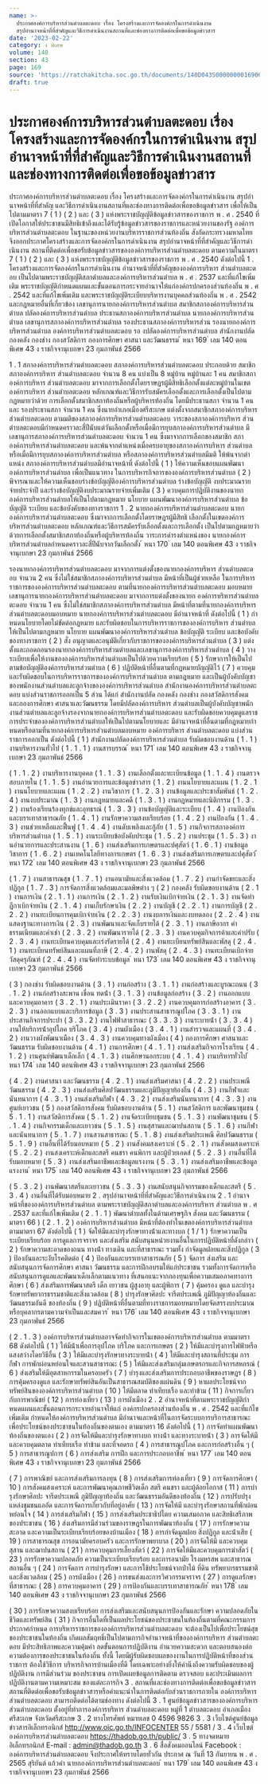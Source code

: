 ```yaml
---
name: >-
  ประกาศองค์การบริหารส่วนตำบลตะดอบ เรื่อง โครงสร้างและการจัดองค์กรในการดำเนินงาน
  สรุปอำนาจหน้าที่ที่สำคัญและวิธีการดำเนินงานสถานที่และช่องทางการติดต่อเพื่อขอข้อมูลข่าวสาร
date: '2023-02-22'
category: ง พิเศษ
volume: 140
section: 43
page: 169
source: 'https://ratchakitcha.soc.go.th/documents/140D043S0000000016900.pdf'
draft: true
---
```


# ประกาศองค์การบริหารส่วนตำบลตะดอบ เรื่อง โครงสร้างและการจัดองค์กรในการดำเนินงาน สรุปอำนาจหน้าที่ที่สำคัญและวิธีการดำเนินงานสถานที่และช่องทางการติดต่อเพื่อขอข้อมูลข่าวสาร

ประกาศองค์การบริหารส่วนตําบลตะดอบ เรื่อง โครงสร้างและการจัดองค์กรในการดําเนินงาน สรุปอํานาจหน้าที่ที่สําคัญ และวิธีการดําเนินงานสถานที่และช่องทางการติดต่อเพื่อขอข้อมูลข่าวสาร เพื่อให้เป็นไปตามมาตรา 7 ( 1 ) ( 2 ) และ ( 3 ) แห่งพระราชบัญญัติข้อมูลข่าวสารของราชการ พ . ศ . 2540 ที่เปิดโอกาสให้ประชาชนมีสิทธิเข้าถึงและได้รับรู้ข้อมูลข่าวสารของราชการและหน่วยงานของรัฐ องค์การบริหารส่วนตําบลตะดอบ ในฐานะของหน่วยงานบริหารราชการส่วนท้องถิ่น สังกัดกระทรวงมหาดไทย จึงออกประกาศโครงสร้างและการจัดองค์กรในการดําเนินงาน สรุปอํานาจหน้าที่ที่สําคัญและวิธีการดําเนินงาน สถานที่ติดต่อเพื่อขอรับข้อมูลข่าวสารขององค์การบริหารส่วนตําบลตะดอบ ตามความในมาตรา 7 ( 1 ) ( 2 ) และ ( 3 ) แห่งพระราชบัญญัติข้อมูลข่าวสารของราชการ พ . ศ . 2540 ดังต่อไปนี้ 1 . โครงสร้างและการจัดองค์กรในการดําเนินงาน อํานาจหน้าที่ที่สําคัญขององค์การบริหาร ส่วนตําบลตะดอบ เป็นไปตามพระราชบัญญัติสภาตําบลและองค์การบริหารส่วนตําบล พ . ศ . 2537 และที่แก้ไขเพิ่มเติม พระราชบัญญัติกําหนดแผนและขั้นตอนการกระจายอํานาจให้แก่องค์กรปกครองส่วนท้องถิ่น พ . ศ . 2542 และที่แก้ไขเพิ่มเติม และพระราชบัญญัติระเบียบบริหารงานบุคคลส่วนท้องถิ่น พ . ศ . 2542 และกฎหมายอื่นที่เกี่ยวข้อง เลขานุการนายกองค์การบริหารส่วนตําบล สมาชิกสภาองค์การบริหารส่วนตําบล ปลัดองค์การบริหารส่วนตําบล ประธานสภาองค์การบริหารส่วนตําบล นายกองค์การบริหารส่วนตําบล เลขานุการสภาองค์การบริหารส่วนตําบล รองประธานสภาองค์การบริหารส่วน รองนายกองค์การบริหารส่วนตําบล องค์การบริหารส่วนตําบลตะดอบ รอ งปลัดองค์การบริหารส่วนตําบล สํานักงานปลัด กองคลัง กองช่าง กองสวัสดิการ กองการศึกษา ศาสนา และวัฒนธรรม ้ หนา 169 ่ เลม 140 ตอนพิเศษ 43 ง ราชกิจจานุเบกษา 23 กุมภาพันธ์ 2566

1 . 1 สภาองค์การบริหารส่วนตําบลตะดอบ สภาองค์การบริหารส่วนตําบลตะดอบ ประกอบด้วย สมาชิกสภาองค์การบริหาร ส่วนตําบลตะดอบ จํานวน 8 คน แบ่งเป็น 8 หมู่บ้าน หมู่บ้านละ 1 คน สมาชิกสภาองค์การบริหาร ส่วนตําบลตะดอบ มาจากการเลือกตั้งโดยราษฎรผู้มีสิทธิเลือกตั้งแต่ละหมู่บ้านในเขตองค์การบริหาร ส่วนตําบลตะดอบ หลักเกณฑ์และวิธีการรับสมัครเลือกตั้งและการเลือกตั้งเป็นไปตามกฎหมายว่าด้วย การเลือกตั้งสมาชิกสภาท้องถิ่นหรือผู้บริหารท้องถิ่น โดยมีประธานสภา จํานวน 1 คน และ รองประธานสภา จํานวน 1 คน ซึ่งนายอําเภอเมืองศรีสะเกษ แต่งตั้งจากสมาชิกสภาองค์การบริหาร ส่วนตําบลตะดอบ ตามมติของสภาองค์การบริหารส่วนตําบลตะดอบ วาระของสภาองค์การบริหาร ส่วนตําบลตะดอบมีกําหนดคราวละสี่ปีนับแต่วันเลือกตั้งหรือเมื่อมีการยุบสภาองค์การบริหารส่วนตําบล มีเลขานุการสภาองค์การบริหารส่วนตําบลตะดอบ จํานวน 1 คน ซึ่งมาจากการเลือกของสมาชิก สภาองค์การบริหารส่วนตําบลตะดอบ และพ้นจากตําแหน่งเมื่อครบอายุของสภาองค์การบริหาร ส่วนตําบลหรือเมื่อมีการยุบสภาองค์การบริหารส่วนตําบล หรือสภาองค์การบริหารส่วนตําบลมีมติ ให้พ้นจากตําแหน่ง สภาองค์การบริหารส่วนตําบลมีอํานาจหน้าที่ ดังต่อไปนี้ ( 1 ) ให้ความเห็นชอบแผนพัฒนาองค์การบริหารส่วนตําบล เพื่อเป็นแนวทาง ในการบริหารกิจการขององค์การบริหารส่วนตําบล ( 2 ) พิจารณาและให้ความเห็นชอบร่างข้อบัญญัติองค์การบริหารส่วนตําบล ร่างข้อบัญญัติ งบประมาณรายจ่ายประจําปี และร่างข้อบัญญัติงบประมาณรายจ่ายเพิ่มเติม ( 3 ) ควบคุมการปฏิบัติงานของนายกองค์การบริหารส่วนตําบลให้เป็นไปตามกฎหมาย นโยบาย แผนพัฒนาองค์การบริหารส่วนตําบล ข้อบัญญัติ ระเบียบ และข้อบังคับของทางราชการ 1 . 2 นายกองค์การบริหารส่วนตําบลตะดอบ นายกองค์การบริหารส่วนตําบลตะดอบ ซึ่งมาจากการเลือกตั้งโดยราษฎรผู้มีสิทธิ เลือกตั้งในเขตองค์การบริหารส่วนตําบลตะดอบ หลักเกณฑ์และวิธีการสมัครรับเลือกตั้งและการเลือกตั้ง เป็นไปตามกฎหมายว่าด้วยการเลือกตั้งสมาชิกสภาท้องถิ่นหรือผู้บริหารท้องถิ่น วาระการดํารงตําแหน่งของ นายกองค์การบริหารส่วนตําบลกําหนดคราวละสี่ปีนับจากวันเลือกตั้ง ้ หนา 170 ่ เลม 140 ตอนพิเศษ 43 ง ราชกิจจานุเบกษา 23 กุมภาพันธ์ 2566

รองนายกองค์การบริหารส่วนตําบลตะดอบ มาจากการแต่งตั้งของนายกองค์การบริหาร ส่วนตําบลตะดอบ จํานวน 2 คน ซึ่งไม่ใช่สมาชิกสภาองค์การบริหารส่วนตําบล มีหน้าที่เป็นผู้ช่วยเหลือ ในการบริหารราชการขององค์การบริหารส่วนตําบลตะดอบ ตามที่นายกองค์การบริหารส่วนตําบลตะดอบ มอบหมาย เลขานุการนายกองค์การบริหารส่วนตําบลตะดอบ มาจากการแต่งตั้งของนายก องค์การบริหารส่วนตําบลตะดอบ จํานวน 1 คน ซึ่งไม่ใช่สมาชิกสภาองค์การบริหารส่วนตําบล มีหน้าที่ตามที่นายกองค์การบริหารส่วนตําบลตะดอบมอบหมาย นายกองค์การบริหารส่วนตําบลตะดอบ มีอํานาจหน้าที่ ดังต่อไปนี้ ( 1 ) กําหนดนโยบายโดยไม่ขัดต่อกฎหมาย และรับผิดชอบในการบริหารราชการขององค์การบริหาร ส่วนตําบลให้เป็นไปตามกฎหมาย นโยบาย แผนพัฒนาองค์การบริหารส่วนตําบล ข้อบัญญัติ ระเบียบ และข้อบังคับของทางราชการ ( 2 ) สั่ง อนุญาตและอนุมัติเกี่ยวกับราชการขององค์การบริหารส่วนตําบล ( 3 ) แต่งตั้งและถอดถอนรองนายกองค์การบริหารส่วนตําบลและเลขานุการองค์การบริหารส่วนตําบล ( 4 ) วางระเบียบเพื่อให้งานขององค์การบริหารส่วนตําบลเป็นไปด้วยความเรียบร้อย ( 5 ) รักษาการให้เป็นไปตามข้อบัญญัติองค์การบริหารส่วนตําบล ( 6 ) ปฏิบัติหน้าที่อื่นตามที่กฎหมายบัญญัติไว้ ( 7 ) ควบคุมและรับผิดชอบในการบริหารราชการขององค์การบริหารส่วนตําบล ตามกฎหมาย และเป็นผู้บังคับบัญชาของพนักงานส่วนตําบลและลูกจ้างขององค์การบริหารส่วนตําบล สํานักงานองค์การบริหารส่วนตําบลตะดอบ แบ่งส่วนราชการออกเป็น 5 ส่วน ได้แก่ สํานักงานปลัด กองคลัง กองช่าง กองสวัสดิการสังคม และกองการศึกษา ศาสนาและวัฒนธรรม โดยมีปลัดองค์การบริหาร ส่วนตําบลเป็นผู้บังคับบัญชาพนักงานส่วนตําบลและลูกจ้างรองจากนายกองค์การบริหารส่วนตําบลตะดอบ และรับผิดชอบควบคุมดูแลราชการประจําขององค์การบริหารส่วนตําบลให้เป็นไปตามนโยบายและ มีอํานาจหน้าที่อื่นตามที่กฎหมายกําหนดหรือตามที่นายกองค์การบริหารส่วนตําบลมอบหมาย องค์การบริหาร ส่วนตําบลตะดอบ แบ่งส่วนราชการออกเป็น ดังต่อไปนี้ ( 1 ) สํานักงานปลัดองค์การบริหารส่วนตําบล รับผิดชอบงานด้าน ( 1 . 1 ) งานบริหารงานทั่วไป ( 1 . 1 . 1 ) งานสารบรรณ ้ หนา 171 ่ เลม 140 ตอนพิเศษ 43 ง ราชกิจจานุเบกษา 23 กุมภาพันธ์ 2566

( 1 . 1 . 2 ) งานบริหารงานบุคคล ( 1 . 1 . 3 ) งานเลือกตั้งและทะเบียนข้อมูล ( 1 . 1 . 4 ) งานตรวจสอบภายใน ( 1 . 1 . 5 ) งานอํานวยการและข้อมูลข่าวสาร ( 1 . 2 ) งานนโยบายและแผน ( 1 . 2 . 1 ) งานนโยบายและแผน ( 1 . 2 . 2 ) งานวิชาการ ( 1 . 2 . 3 ) งานข้อมูลและประชาสัมพันธ์ ( 1 . 2 . 4 ) งานงบประมาณ ( 1 . 3 ) งานกฎหมายและคดี ( 1 . 3 . 1 ) งานกฎหมายและนิติกรรม ( 1 . 3 . 2 ) งานร้องเรียนร้องทุกข์และอุทธรณ์ ( 1 . 3 . 3 ) งานข้อบัญญัติและระเบียบ ( 1 . 4 ) งานป้องกันและบรรเทาสาธารณภัย ( 1 . 4 . 1 ) งานรักษาความสงบเรียบร้อย ( 1 . 4 . 2 ) งานป้องกัน ( 1 . 4 . 3 ) งานช่วยเหลือและฟื้นฟู ( 1 . 4 . 4 ) งานดับเพลิงและกู้ภัย ( 1 . 5 ) งานกิจการสภาองค์การบริหารส่วนตําบล ( 1 . 5 . 1 ) งานระเบียบข้อบังคับประชุม ( 1 . 5 . 2 ) งานประชุม ( 1 . 5 . 3 ) งานอํานวยการและประสานงาน ( 1 . 6 ) งานส่งเสริมการเกษตรและปศุสัตว์ ( 1 . 6 . 1 ) งานข้อมูลวิชาการ ( 1 . 6 . 2 ) งานเทคโนโลยีทางการเกษตร ( 1 . 6 . 3 ) งานส่งเสริมการเกษตรและปศุสัตว์ ้ หนา 172 ่ เลม 140 ตอนพิเศษ 43 ง ราชกิจจานุเบกษา 23 กุมภาพันธ์ 2566

( 1 . 7 ) งานสาธารณสุข ( 1 . 7 . 1 ) งานอนามัยและสิ่งแวดล้อม ( 1 . 7 . 2 ) งานกําจัดขยะและสิ่งปฏิกูล ( 1 . 7 . 3 ) การจัดการสิ่งแวดล้อมและมลพิษต่าง ๆ ( 2 ) กองคลัง รับผิดขอบงานด้าน ( 2 . 1 ) งานการเงิน ( 2 . 1 . 1 ) งานการเงิน ( 2 . 1 . 2 ) งานรับเงินเบิกจ่ายเงิน ( 2 . 1 . 3 ) งานจัดทําฎีกาเบิกจ่ายเงิน ( 2 . 1 . 4 ) งานเก็บรักษาเงิน ( 2 . 2 ) งานบัญชี ( 2 . 2 . 1 ) งานการบัญชี ( 2 . 2 . 2 ) งานทะเบียนการคุมเบิกจ่ายเงิน ( 2 . 2 . 3 ) งานงบการเงินและงบทดลอง ( 2 . 2 . 4 ) งานแสดงฐานะทางการเงิน ( 2 . 3 ) งานพัฒนาและจัดเก็บรายได้ ( 2 . 3 . 1 ) งานภาษีอากร ค่าธรรมเนียมและค่าเช่า ( 2 . 3 . 2 ) งานพัฒนารายได้ ( 2 . 3 . 3 ) งานควบคุมกิจการค้าและค่าปรับ ( 2 . 3 . 4 ) งานทะเบียนควบคุมและเร่งรัดรายได้ ( 2 . 4 ) งานทะเบียนทรัพย์สินและพัสดุ ( 2 . 4 . 1 ) งานทะเบียนทรัพย์สินและแผนที่ภาษี ( 2 . 4 . 2 ) งานพัสดุ ( 2 . 4 . 3 ) งานทะเบียนเบิกจ่ายวัสดุครุภัณฑ์ ( 2 . 4 . 4 ) งานจัดทําระบบข้อมูล ้ หนา 173 ่ เลม 140 ตอนพิเศษ 43 ง ราชกิจจานุเบกษา 23 กุมภาพันธ์ 2566

( 3 ) กองช่าง รับผิดชอบงานด้าน ( 3 . 1 ) งานก่อสร้าง ( 3 . 1 . 1 ) งานก่อสร้างและบูรณะถนน ( 3 . 1 . 2 ) งานก่อสร้างสะพาน เขื่อน ทดน้ํา ( 3 . 1 . 3 ) งานข้อมูลก่อสร้าง ( 3 . 2 ) งานออกแบบและควบคุมอาคาร ( 3 . 2 . 1 ) งานประเมินราคา ( 3 . 2 . 2 ) งานควบคุมการก่อสร้างอาคาร ( 3 . 2 . 3 ) งานออกแบบและบริการข้อมูล ( 3 . 3 ) งานประสานสาธารณูปโภค ( 3 . 3 . 1 ) งานประสานกิจการประปา ( 3 . 3 . 2 ) งานไฟฟ้าสาธารณะ ( 3 . 3 . 3 ) งานระบายน้ํา ( 3 . 3 . 4 ) งานให้บริการน้ําอุปโภค บริโภค ( 3 . 4 ) งานผังเมือง ( 3 . 4 . 1 ) งานสํารวจและแผนที่ ( 3 . 4 . 2 ) งานวางผังพัฒนาเมือง ( 3 . 4 . 3 ) งานควบคุมทางผังเมือง ( 4 ) กองการศึกษา ศาสนาและวัฒนธรรม รับผิดชอบงานด้าน ( 4 . 1 ) งานการศึกษา ( 4 . 1 . 1 ) งานส่งเสริมกิจการโรงเรียน ( 4 . 1 . 2 ) งานศูนย์พัฒนาเด็กเล็ก ( 4 . 1 . 3 ) งานศึกษานอกระบบ ( 4 . 1 . 4 ) งานบริหารทั่วไป ้ หนา 174 ่ เลม 140 ตอนพิเศษ 43 ง ราชกิจจานุเบกษา 23 กุมภาพันธ์ 2566

( 4 . 2 ) งานศาสนา และวัฒนธรรม ( 4 . 2 . 1 ) งานส่งเสริมศาสนา ( 4 . 2 . 2 ) งานประเพณีวัฒนธรรม ( 4 . 2 . 3 ) งานส่งเสริมศิลปวัฒนธรรมและภูมิปัญญาท้องถิ่น ( 4 . 3 ) งานกีฬาและนันทนาการ ( 4 . 3 . 1 ) งานส่งเสริมกีฬา ( 4 . 3 . 2 ) งานส่งเสริมนันทนาการ ( 4 . 3 . 3 ) งานศูนย์เยาวชน ( 5 ) กองสวัสดิการสังคม รับผิดชอบงานด้าน ( 5 . 1 ) งานสวัสดิการ และพัฒนาชุมชน ( 5 . 1 . 1 ) งานสวัสดิการสังคม ( 5 . 1 . 2 ) งานจัดระเบียบชุมชน ( 5 . 1 . 3 ) งานพัฒนาชุมชน ( 5 . 1 . 4 ) งานกิจกรรมเด็กและเยาวชน ( 5 . 1 . 5 ) งานสุสานและฌาปนสถาน ( 5 . 1 . 6 ) งานกีฬาและนันทนาการ ( 5 . 1 . 7 ) งานสวนสาธารณะ ( 5 . 1 . 8 ) งานส่งเสริมประเพณี ศิลปวัฒนธรรม ( 5 . 1 . 9 ) งานอื่นที่ได้รับมอบหมาย ( 5 . 2 ) งานสังคมสงเคราะห์ ( 5 . 2 . 1 ) งานสังคมสงเคราะห์ ( 5 . 2 . 2 ) งานสงเคราะห์เด็กและสตรี คนชรา คนพิการ และผู้ป่วยเอดส์ ( 5 . 2 . 3 ) งานอื่นที่ได้รับมอบหมาย ( 5 . 3 ) งานส่งเสริมอาชีพและข้อมูลแรงงาน ( 5 . 3 . 1 ) งานส่งเสริมอาชีพและข้อมูลแรงงาน ้ หนา 175 ่ เลม 140 ตอนพิเศษ 43 ง ราชกิจจานุเบกษา 23 กุมภาพันธ์ 2566

( 5 . 3 . 2 ) งานพัฒนาสตรีและเยาวชน ( 5 . 3 . 3 ) งานสนับสนุนกิจกรรมของเด็กและสตรี ( 5 . 3 . 4 ) งานอื่นที่ได้รับมอบหมาย 2 . สรุปอํานาจหน้าที่ที่สําคัญและวิธีการดําเนินงาน 2 . 1 อํานาจหน้าที่ขององค์การบริหารส่วนตําบล ตามพระราชบัญญัติสภาตําบลและองค์การบริหาร ส่วนตําบล พ . ศ . 2537 และที่แก้ไขเพิ่มเติม ( 2 . 1 . 1 ) พัฒนาตําบลทั้งในด้านเศรษฐกิจ สังคม และวัฒนธรรม ( มาตรา 66 ) ( 2 . 1 . 2 ) องค์การบริหารส่วนตําบล มีหน้าที่ต้องทําในเขตองค์การบริหารส่วนตําบล ตามมาตรา 67 ดังต่อไปนี้ ( 1 ) จัดให้มีและบํารุงรักษาทางน้ําและทางบก ( 1 / 1 ) รักษาความเป็นระเบียบเรียบร้อย การดูแลการจราจร และส่งเสริม สนับสนุนหน่วยงานอื่นในการปฏิบัติหน้าที่ดังกล่าว ( 2 ) รักษาความสะอาดของถนน ทางน้ํา ทางเดิน และที่สาธารณะ รวมทั้ง กําจัดมูลฝอยและสิ่งปฏิกูล ( 3 ) ป้องกันและระงับโรคติดต่อ ( 4 ) ป้องกันและบรรเทาสาธารณภัย ( 5 ) จัดการ ส่งเสริม และสนับสนุนการจัดการศึกษา ศาสนา วัฒนธรรม และการฝึกอบรมให้แก่ประชาชน รวมทั้งการจัดการหรือสนับสนุนการดูแลและพัฒนาเด็กเล็กตามแนวทาง ที่เสนอแนะจากกองทุนเพื่อความเสมอภาคทางการศึกษา ( 6 ) ส่งเสริมการพัฒนาสตรี เด็ก เยาวชน ผู้สูงอายุ และผู้พิการ ( 7 ) คุ้มครอง ดูแล และบํารุงรักษาทรัพยากรธรรมชาติและสิ่งแวดล้อม ( 8 ) บํารุงรักษาศิลปะ จารีตประเพณี ภูมิปัญญาท้องถิ่นและวัฒนธรรมอันดี ของท้องถิ่น ( 9 ) ปฏิบัติหน้าที่อื่นตามที่ทางราชการมอบหมายโดยจัดสรรงบประมาณ หรือบุคลากรตามความจําเป็นและสมควร ้ หนา 176 ่ เลม 140 ตอนพิเศษ 43 ง ราชกิจจานุเบกษา 23 กุมภาพันธ์ 2566

( 2 . 1 . 3 ) องค์การบริหารส่วนตําบลอาจจัดทํากิจการในเขตองค์การบริหารส่วนตําบล ตามมาตรา 68 ดังต่อไปนี้ ( 1 ) ให้มีน้ําเพื่อการอุปโภค บริโภค และการเกษตร ( 2 ) ให้มีและบํารุงการไฟฟ้าหรือแสงสว่างโดยวิธีอื่น ( 3 ) ให้มีและบํารุงรักษาทางระบายน้ํา ( 4 ) ให้มีและบํารุงสถานที่ประชุม การกีฬา การพักผ่อนหย่อนใจและสวนสาธารณะ ( 5 ) ให้มีและส่งเสริมกลุ่มเกษตรกรและกิจการสหกรณ์ ( 6 ) ส่งเสริมให้มีอุตสาหกรรมในครอบครัว ( 7 ) บํารุงและส่งเสริมการประกอบอาชีพของราษฎร ( 8 ) การคุ้มครองดูแล และรักษาทรัพย์สินอันเป็นสาธารณสมบัติของแผ่นดิน ( 9 ) หาผลประโยชน์จากทรัพย์สินขององค์การบริหารส่วนตําบล ( 10 ) ให้มีตลาด ท่าเทียบเรือ และท่าข้าม ( 11 ) กิจการเกี่ยวกับการพาณิชย์ ( 12 ) การท่องเที่ยว ( 13 ) การผังเมือง 2 . 2 อํานาจหน้าที่ตามพระราชบัญญัติกําหนดแผนและขั้นตอนการกระจายอํานาจให้แก่ องค์กรปกครองส่วนท้องถิ่น พ . ศ . 2542 และที่แก้ไขเพิ่มเติม กําหนดให้องค์การบริหารส่วนตําบล มีอํานาจและหน้าที่ในการจัดระบบการบริการสาธารณะ เพื่อประโยชน์ของประชาชนในท้องถิ่นของตนเอง ตามมาตรา 16 ดังต่อไปนี้ ( 1 ) การจัดทําแผนพัฒนาท้องถิ่นของตนเอง ( 2 ) การจัดให้มีและบํารุงรักษาทางบก ทางน้ํา และทางระบายน้ํา ( 3 ) การจัดให้มีและควบคุมตลาด ท่าเทียบเรือ ท่าข้าม และที่จอดรถ ( 4 ) การสาธารณูปโภค และการก่อสร้างอื่น ๆ ( 5 ) การสาธารณูปการ ( 6 ) การส่งเสริม การฝึก และการประกอบอาชีพ ้ หนา 177 ่ เลม 140 ตอนพิเศษ 43 ง ราชกิจจานุเบกษา 23 กุมภาพันธ์ 2566

( 7 ) การพาณิชย์ และการส่งเสริมการลงทุน ( 8 ) การส่งเสริมการท่องเที่ยว ( 9 ) การจัดการศึกษา ( 10 ) การสังคมสงเคราะห์ และการพัฒนาคุณภาพชีวิตเด็ก สตรี คนชรา และผู้ด้อยโอกาส ( 11 ) การบํารุงรักษาศิลปะ จารีตประเพณี ภูมิปัญญาท้องถิ่น และวัฒนธรรมอันดีของท้องถิ่น ( 12 ) การปรับปรุงแหล่งชุมชนแออัด และการจัดการเกี่ยวกับที่อยู่อาศัย ( 13 ) การจัดให้มี และบํารุงรักษาสถานที่พักผ่อนหย่อนใจ ( 14 ) การส่งเสริมกีฬา ( 15 ) การส่งเสริมประชาธิปไตย ความเสมอภาค และสิทธิเสรีภาพของประชาชน ( 16 ) ส่งเสริมการมีส่วนร่วมของราษฎรในการพัฒนาท้องถิ่น ( 17 ) การรักษาความสะอาด และความเป็นระเบียบเรียบร้อยของบ้านเมือง ( 18 ) การกําจัดมูลฝอย สิ่งปฏิกูล และน้ําเสีย ( 19 ) การสาธารณสุข การอนามัยครอบครัว และการรักษาพยาบาล ( 20 ) การจัดให้มี และควบคุมสุสาน และฌาปนสถาน ( 21 ) การควบคุมการเลี้ยงสัตว์ ( 22 ) การจัดให้มีและควบคุมการฆ่าสัตว์ ( 23 ) การรักษาความปลอดภัย ความเป็นระเบียบเรียบร้อย และการอนามัย โรงมหรสพ และสาธารณสถานอื่น ๆ ( 24 ) การจัดการ การบํารุงรักษา และการใช้ประโยชน์จากป่าไม้ ที่ดิน ทรัพยากรธรรมชาติ และสิ่งแวดล้อม ( 25 ) การผังเมือง ( 26 ) การขนส่งและการวิศวกรรมจราจร ( 27 ) การดูแลรักษาที่สาธารณะ ( 28 ) การควบคุมอาคาร ( 29 ) การป้องกันและบรรเทาสาธารณภัย ้ หนา 178 ่ เลม 140 ตอนพิเศษ 43 ง ราชกิจจานุเบกษา 23 กุมภาพันธ์ 2566

( 30 ) การรักษาความสงบเรียบร้อย การส่งเสริมและสนับสนุนการป้องกันและรักษา ความปลอดภัยในชีวิตและทรัพย์สิน ( 31 ) กิจการอื่นใดที่เป็นผลประโยชน์ของประชาชนในท้องถิ่นตามที่คณะกรรมการ ประกาศกําหนด การบริหารราชการขององค์การบริหารส่วนตําบลตะดอบ จะต้องเป็นไปเพื่อประโยชน์สุข ของประชาชนในท้องถิ่น เกิดผลสัมฤทธิ์เป็นไปตามภารกิจอํานาจหน้าที่ขององค์การบริหาร ส่วนตําบลตะดอบ มีประสิทธิภาพและความคุ้มค่า ลดขั้นตอนการปฏิบัติงาน อํานวยความสะดวก และตอบสนองต่อความต้องการของประชาชนในท้องถิ่น ทั้งนี้ โดยมีผู้รับผิดชอบผลของงานในการปฏิบัติหน้าที่ของส่วนราชการ ต้องใช้วิธีการ บริหารกิจการบ้านเมืองที่ดี โดยเฉพาะอย่างยิ่งให้คํานึงถึงความรับผิดชอบของผู้ปฏิบัติงาน การมีส่วนร่วม ของประชาชน การเปิดเผยข้อมูลการติดตาม ตรวจสอบ และประเมินผลการปฏิบัติงานตามความเหมาะสม ของแต่ละภารกิจ 3 . สถานที่และช่องทางการติดต่อเพื่อขอข้อมูลข่าวสาร สถานที่ติดต่อเพื่อขอรับข้อมูลข่าวสารหรือคําแนะนําในการติดต่อกับส่วนราชการภายใน องค์การบริหารส่วนตําบลตะดอบ สามารถติดต่อได้ตามช่องทาง ดังต่อไปนี้ 3 . 1 ศูนย์ข้อมูลข่าวสารขององค์การบริหารส่วนตําบลตะดอบ ตั้งอยู่ที่ทําการองค์การบริหาร ส่วนตําบลตะดอบ หมู่ที่ 1 ตําบลตะดอบ อําเภอเมืองศรีสะเกษ จังหวัดศรีสะเกษ 3 . 2 ทางโทรศัพท์ หมายเลข 0 4596 9826 3 . 3 เว็บไซต์ศูนย์ข้อมูลข่าวสารอิเล็กทรอนิกส์ http://www.oic.go.th/INFOCENTER 55 / 5581 / 3 . 4 เว็บไซต์องค์การบริหารส่วนตําบลตะดอบ https://thadob.go.th/public/ 3 . 5 ทางจดหมายอิเล็กทรอนิกส์ E-mail : admin@thadob.go.th 3 . 6 สื่อสังคมออนไลน์ Facebook : องค์การบริหารส่วนตําบลตะดอบ จึงประกาศให้ทราบโดยทั่วกัน ประกาศ ณ วันที่ 13 กันยายน พ . ศ . 2565 สุริยันต์ แก้วคํา นายกองค์การบริหารส่วนตําบลตะดอบ ้ หนา 179 ่ เลม 140 ตอนพิเศษ 43 ง ราชกิจจานุเบกษา 23 กุมภาพันธ์ 2566
